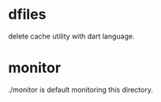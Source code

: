 # dfiles

delete cache utility with dart language.

# monitor

./monitor is default monitoring this directory.

